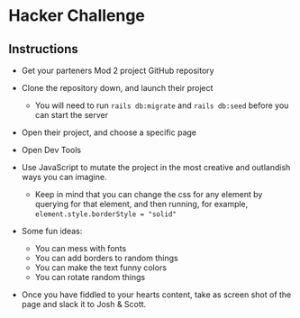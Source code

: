 # Hacker Challenge

## Instructions

* Get your parteners Mod 2 project GitHub repository

* Clone the repository down, and launch their project

  * You will need to run `rails db:migrate` and `rails db:seed` before you can start the server

* Open their project, and choose a specific page

* Open Dev Tools

* Use JavaScript to mutate the project in the most creative and outlandish ways you can imagine.

  * Keep in mind that you can change the css for any element by querying for that element, and then running, for example, `element.style.borderStyle = "solid"`

* Some fun ideas:

  * You can mess with fonts
  * You can add borders to random things
  * You can make the text funny colors
  * You can rotate random things

* Once you have fiddled to your hearts content, take as screen shot of the page and slack it to Josh & Scott.
